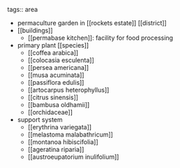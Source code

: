 tags:: area

- permaculture garden in [[rockets estate]] [[district]]
- [[buildings]]
	- [[permabase kitchen]]: facility for food processing
- primary plant [[species]]
	- [[coffea arabica]]
	- [[colocasia esculenta]]
	- [[persea americana]]
	- [[musa acuminata]]
	- [[passiflora edulis]]
	- [[artocarpus heterophyllus]]
	- [[citrus sinensis]]
	- [[bambusa oldhamii]]
	- [[orchidaceae]]
- support system
	- [[erythrina variegata]]
	- [[melastoma malabathricum]]
	- [[montanoa hibiscifolia]]
	- [[ageratina riparia]]
	- [[austroeupatorium inulifolium]]